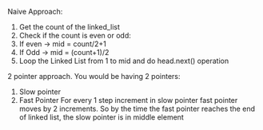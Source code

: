 Naive Approach:
1. Get the count of the linked_list
2. Check if the count is even or odd:
1. If even -> mid = count/2+1
2. If Odd -> mid = (count+1)/2
3. Loop the Linked List from 1 to mid and do head.next() operation


2 pointer approach.
You would be having 2 pointers:
1. Slow pointer
2. Fast Pointer
For every 1 step increment in slow pointer fast pointer moves by 2 increments. So by the time the fast pointer reaches the end of linked list, the slow pointer is in middle element
